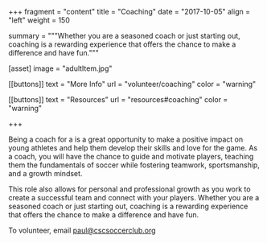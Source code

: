 +++
fragment = "content"
title = "Coaching"
date = "2017-10-05"
align = "left"
weight = 150

summary = """Whether you are a seasoned coach or just starting out, coaching is a rewarding experience that offers the chance to make a difference and have fun."""

[asset]
  image = "adultItem.jpg"

[[buttons]]
  text = "More Info"
  url = "volunteer/coaching"
  color = "warning"

[[buttons]]
  text = "Resources"
  url = "resources#coaching"
  color = "warning"

+++

Being a coach for a is a great opportunity to make a positive impact on young athletes and help them develop their skills and love for the game. As a coach, you will have the chance to guide and motivate players, teaching them the fundamentals of soccer while fostering teamwork, sportsmanship, and a growth mindset. 

This role also allows for personal and professional growth as you work to create a successful team and connect with your players. Whether you are a seasoned coach or just starting out, coaching is a rewarding experience that offers the chance to make a difference and have fun.

To volunteer, email paul@cscsoccerclub.org